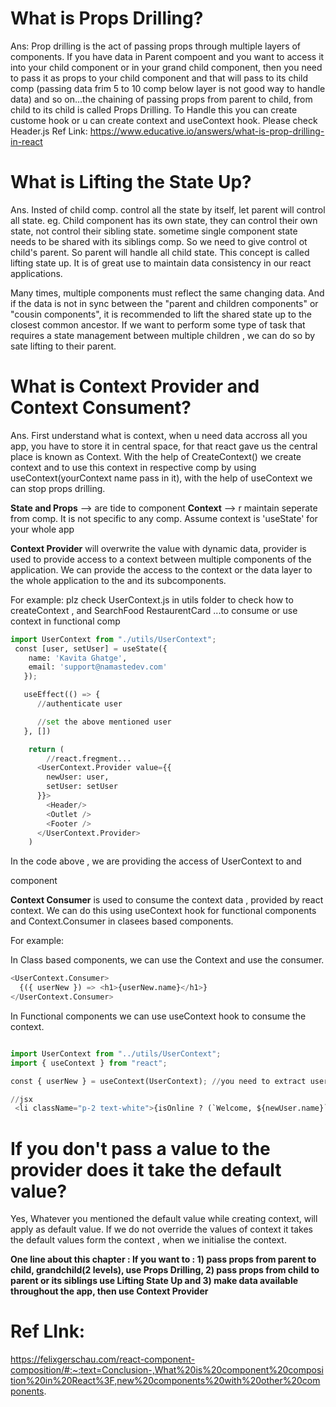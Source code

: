 # What is Props Drilling?
Ans: Prop drilling is the act of passing props through multiple layers of components.
 If you have data in Parent compoent and you want to access it into your child component or in your grand child component, then you need to pass it as props to your child component and that will pass to its child comp (passing data frim 5 to 10 comp below layer is not good way to handle data) and so on...the chaining of passing props from parent to child, from child to its child is called Props Drilling. To Handle this you can create custome hook or u can create context and useContext hook. Please check  Header.js
Ref Link: https://www.educative.io/answers/what-is-prop-drilling-in-react

# What is Lifting the State Up?
Ans. Insted of child comp. control all the state by itself, let parent will control all state.
eg. Child component has its own state, they can control their own state, not control their sibling state. sometime single component state needs to be shared with its siblings comp. So we need to give control ot child's parent. So parent will handle all child state. This concept is called lifting state up. It is of great use to maintain data consistency in our react applications.

Many times, multiple components must reflect the same changing data. And if the data is not in sync between the "parent and children components" or "cousin components", it is recommended to lift the shared state up to the closest common ancestor. If we want to perform some type of task that requires a state management between multiple children , we can do so by sate lifting to their parent.

# What is Context Provider and Context Consument?
Ans. First understand what is context, when u need data accross all you app, you have to store it in central space, for that react gave us the central place is known as Context.
With the help of CreateContext() we create context and to use this context in respective comp by using useContext(yourContext name pass in it), with the help of useContext we can stop props drilling.

**State and Props** --> are tide to component
**Context** --> r maintain seperate from comp. It is not specific to any comp. Assume context is 'useState' for your whole app

**Context Provider** will overwrite the value with dynamic data, provider is used to provide access to a context between multiple components of the application. We can provide the access to the context or the data layer to the whole application to the and its subcomponents.

For example: plz check UserContext.js in utils folder to check how to createContext , and SearchFood RestaurentCard ...to consume or use context in functional comp

```python
import UserContext from "./utils/UserContext";
 const [user, setUser] = useState({
    name: 'Kavita Ghatge',
    email: 'support@namastedev.com'
   });

   useEffect(() => {
      //authenticate user

      //set the above mentioned user
   }, [])

    return (
        //react.fregment...
      <UserContext.Provider value={{
        newUser: user,
        setUser: setUser
      }}>  
        <Header/>
        <Outlet />
        <Footer />
      </UserContext.Provider>   
    )
```
In the code above , we are providing the access of UserContext to <Head /> <Outlet /> and <Footer /> component

**Context Consumer** is used to consume the context data , provided by react context. We can do this using useContext hook for functional components and Context.Consumer in clasees based components.

For example:

In Class based components, we can use the Context and use the consumer.
```python
<UserContext.Consumer>
  {({ userNew }) => <h1>{userNew.name}</h1>}
</UserContext.Consumer>
```
In Functional components we can use useContext hook to consume the context.
```python

import UserContext from "../utils/UserContext";
import { useContext } from "react";

const { userNew } = useContext(UserContext); //you need to extract user so we used {}

//jsx
 <li className="p-2 text-white">{isOnline ? (`Welcome, ${newUser.name}`) : 'Sleepy User'}</li>

```
# If you don't pass a value to the provider does it take the default value?
Yes, Whatever you mentioned the default value while creating context, will apply as default value.
If we do not override the values of context it takes the default values form the context , when we initialise the context.



**One line about this chapter : If you want to : 1) pass props from parent to child, grandchild(2 levels), use Props Drilling, 2) pass props from child to parent or its siblings use Lifting State Up and 3) make data available throughout the app, then use Context Provider**

# Ref LInk:
https://felixgerschau.com/react-component-composition/#:~:text=Conclusion-,What%20is%20component%20composition%20in%20React%3F,new%20components%20with%20other%20components.